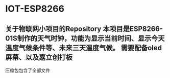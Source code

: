 # IOT-ESP8266
关于物联网小项目的Repository
本项目是ESP8266-01S制作的天气时钟，功能为显示当前时间、显示今天温度气候条件等、未来三天温度气候。
需要配备oled屏幕、以及嘉立创打板
------------
压缩包包含了全部文件
